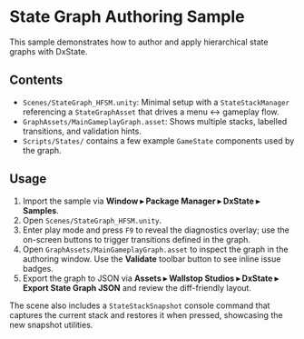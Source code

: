 # State Graph Authoring Sample

This sample demonstrates how to author and apply hierarchical state graphs with DxState.

## Contents
- `Scenes/StateGraph_HFSM.unity`: Minimal setup with a `StateStackManager` referencing a `StateGraphAsset` that drives a menu ↔ gameplay flow.
- `GraphAssets/MainGameplayGraph.asset`: Shows multiple stacks, labelled transitions, and validation hints.
- `Scripts/States/` contains a few example `GameState` components used by the graph.

## Usage
1. Import the sample via **Window ▸ Package Manager ▸ DxState ▸ Samples**.
2. Open `Scenes/StateGraph_HFSM.unity`.
3. Enter play mode and press `F9` to reveal the diagnostics overlay; use the on-screen buttons to trigger transitions defined in the graph.
4. Open `GraphAssets/MainGameplayGraph.asset` to inspect the graph in the authoring window. Use the **Validate** toolbar button to see inline issue badges.
5. Export the graph to JSON via **Assets ▸ Wallstop Studios ▸ DxState ▸ Export State Graph JSON** and review the diff-friendly layout.

The scene also includes a `StateStackSnapshot` console command that captures the current stack and restores it when pressed, showcasing the new snapshot utilities.
